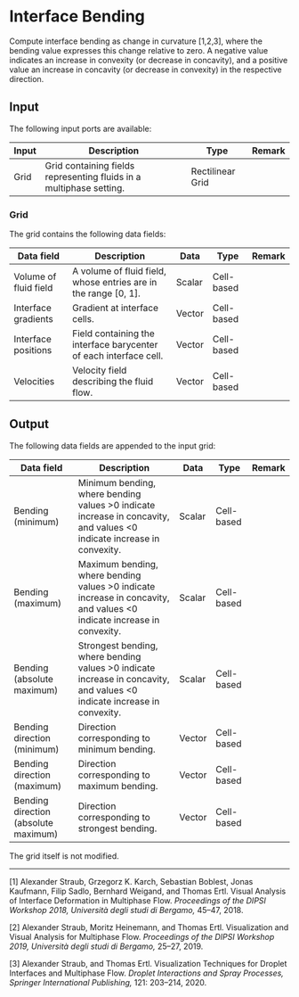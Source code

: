 # Interface Bending

Compute interface bending as change in curvature [1,2,3], where the bending value expresses this change relative to zero. A negative value indicates an increase in convexity (or decrease in concavity), and a positive value an increase in concavity (or decrease in convexity) in the respective direction.

## Input

The following input ports are available:

| Input | Description                                                  | Type             | Remark |
| ----- | ------------------------------------------------------------ | ---------------- | ------ |
| Grid  | Grid containing fields representing fluids in a multiphase setting. | Rectilinear Grid |        |

### Grid

The grid contains the following data fields:

| Data field            | Description                                                  | Data   | Type       | Remark |
| --------------------- | ------------------------------------------------------------ | ------ | ---------- | ------ |
| Volume of fluid field | A volume of fluid field, whose entries are in the range [0, 1]. | Scalar | Cell-based |        |
| Interface gradients   | Gradient at interface cells.                                 | Vector | Cell-based |        |
| Interface positions   | Field containing the interface barycenter of each interface cell. | Vector | Cell-based |        |
| Velocities            | Velocity field describing the fluid flow.                    | Vector | Cell-based |        |

## Output

The following data fields are appended to the input grid:

| Data field                           | Description                                                  | Data   | Type       | Remark |
| ------------------------------------ | ------------------------------------------------------------ | ------ | ---------- | ------ |
| Bending (minimum)                    | Minimum bending, where bending values >0 indicate increase in concavity, and values <0 indicate increase in convexity. | Scalar | Cell-based |        |
| Bending (maximum)                    | Maximum bending, where bending values >0 indicate increase in concavity, and values <0 indicate increase in convexity. | Scalar | Cell-based |        |
| Bending (absolute maximum)           | Strongest bending, where bending values >0 indicate increase in concavity, and values <0 indicate increase in convexity. | Scalar | Cell-based |        |
| Bending direction (minimum)          | Direction corresponding to minimum bending.                  | Vector | Cell-based |        |
| Bending direction (maximum)          | Direction corresponding to maximum bending.                  | Vector | Cell-based |        |
| Bending direction (absolute maximum) | Direction corresponding to strongest bending.                | Vector | Cell-based |        |

The grid itself is not modified.

---

[1] Alexander Straub, Grzegorz K. Karch, Sebastian Boblest, Jonas Kaufmann, Filip Sadlo, Bernhard Weigand, and Thomas Ertl. Visual Analysis of Interface Deformation in Multiphase Flow. *Proceedings of the DIPSI Workshop 2018,* *Università degli studi di Bergamo,* 45–47, 2018.

[2] Alexander Straub, Moritz Heinemann, and Thomas Ertl. Visualization and Visual Analysis for Multiphase Flow. *Proceedings of the DIPSI Workshop 2019,* *Università degli studi di Bergamo,* 25–27, 2019.

[3] Alexander Straub, and Thomas Ertl. Visualization Techniques for Droplet Interfaces and Multiphase Flow. *Droplet Interactions and Spray Processes,* *Springer International Publishing,* 121: 203–214, 2020.